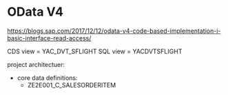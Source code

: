# OData V4 
https://blogs.sap.com/2017/12/12/odata-v4-code-based-implementation-i-basic-interface-read-access/

CDS view = YAC_DVT_SFLIGHT
SQL view = YACDVTSFLIGHT 

project architectuer: 
* core data definitions:
    * ZE2E001_C_SALESORDERITEM